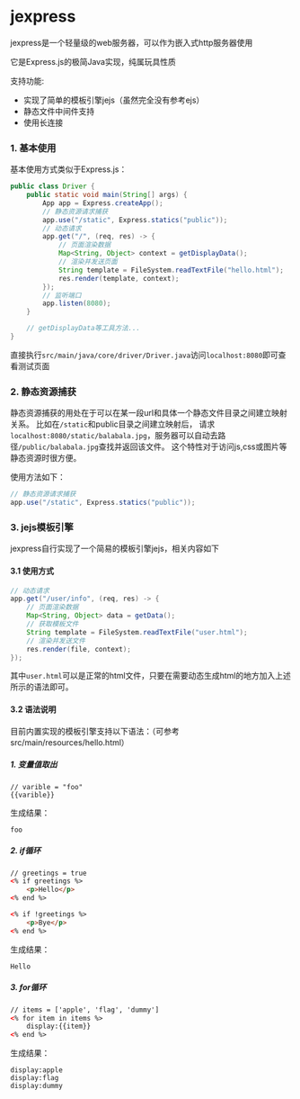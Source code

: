 # jexpress

jexpress是一个轻量级的web服务器，可以作为嵌入式http服务器使用

它是Express.js的极简Java实现，纯属玩具性质

支持功能:
- 实现了简单的模板引擎jejs（虽然完全没有参考ejs）
- 静态文件中间件支持
- 使用长连接

### 1. 基本使用

基本使用方式类似于Express.js：

```java
public class Driver {
	public static void main(String[] args) {
		App app = Express.createApp();
		// 静态资源请求捕获
		app.use("/static", Express.statics("public"));
		// 动态请求
		app.get("/", (req, res) -> {
			// 页面渲染数据
			Map<String, Object> context = getDisplayData();
			// 渲染并发送页面
			String template = FileSystem.readTextFile("hello.html");
			res.render(template, context);
		});
		// 监听端口
		app.listen(8080);
	}

	// getDisplayData等工具方法...
}
```

直接执行`src/main/java/core/driver/Driver.java`访问`localhost:8080`即可查看测试页面

### 2. 静态资源捕获

静态资源捕获的用处在于可以在某一段url和具体一个静态文件目录之间建立映射关系。
比如在`/static`和public目录之间建立映射后，
请求`localhost:8080/static/balabala.jpg`，服务器可以自动去路径`/public/balabala.jpg`查找并返回该文件。
这个特性对于访问js,css或图片等静态资源时很方便。

使用方法如下：
```java
// 静态资源请求捕获
app.use("/static", Express.statics("public"));
```

### 3. jejs模板引擎

jexpress自行实现了一个简易的模板引擎jejs，相关内容如下

#### 3.1 使用方式

```java
// 动态请求
app.get("/user/info", (req, res) -> {
	// 页面渲染数据
	Map<String, Object> data = getData();
	// 获取模板文件
	String template = FileSystem.readTextFile("user.html");
	// 渲染并发送文件
	res.render(file, context);
});
```
其中`user.html`可以是正常的html文件，只要在需要动态生成html的地方加入上述所示的语法即可。

#### 3.2 语法说明

目前内置实现的模板引擎支持以下语法：（可参考src/main/resources/hello.html）

##### 1. 变量值取出
```
// varible = "foo"
{{varible}}
```
生成结果：
```
foo
```

##### 2. if循环

```html
// greetings = true
<% if greetings %>
	<p>Hello</p>
<% end %>

<% if !greetings %>
	<p>Bye</p>
<% end %>
```
生成结果：
```
Hello
```

##### 3. for循环
```html
// items = ['apple', 'flag', 'dummy']
<% for item in items %>
	display:{{item}}
<% end %>
```
生成结果：
```
display:apple
display:flag
display:dummy
```
